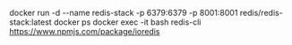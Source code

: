 docker run -d --name redis-stack -p 6379:6379 -p 8001:8001 redis/redis-stack:latest
docker ps
docker exec -it  <id> bash
redis-cli
 https://www.npmjs.com/package/ioredis